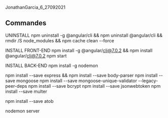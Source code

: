 JonathanGarcia_6_27092021

## Commandes ##

UNINSTALL
npm uninstall -g @angular/cli && npm uninstall @angular/cli && rmdir /S node_modules && npm cache clean --force

INSTALL FRONT-END
npm install -g @angular/cli@7.0.2 && npm install @angular/cli@7.0.2
npm start

INSTALL BACK-END
npm install -g nodemon

npm install --save express && npm install --save body-parser
npm install --save mongoose
npm install --save mongoose-unique-validator --legacy-peer-deps
npm install --save bcrypt
npm install --save jsonwebtoken 
npm install --save multer

npm install --save atob

nodemon server